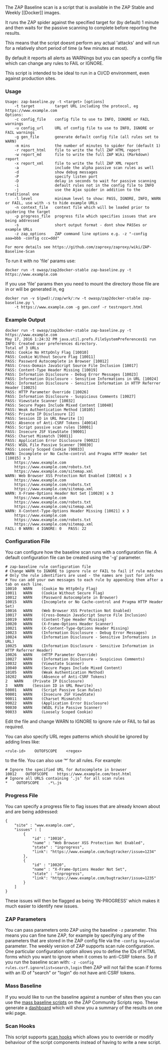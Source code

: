 The ZAP Baseline scan is a script that is available in the ZAP Stable and Weekly [[Docker]] images.

It runs the ZAP spider against the specified target for (by default) 1 minute and then waits for the passive scanning to complete before reporting the results.

This means that the script doesnt perform any actual 'attacks' and will run for a relatively short period of time (a few minutes at most).

By default it reports all alerts as WARNings but you can specify a config file which can change any rules to FAIL or IGNORE.

This script is intended to be ideal to run in a CI/CD environment, even against production sites.
### Usage
```
Usage: zap-baseline.py -t <target> [options]
    -t target         target URL including the protocol, eg https://www.example.com
Options:
    -c config_file    config file to use to INFO, IGNORE or FAIL warnings
    -u config_url     URL of config file to use to INFO, IGNORE or FAIL warnings
    -g gen_file       generate default config file (all rules set to WARN)
    -m mins           the number of minutes to spider for (default 1)
    -r report_html    file to write the full ZAP HTML report
    -w report_md      file to write the full ZAP Wiki (Markdown) report
    -x report_xml     file to write the full ZAP XML report
    -a                include the alpha passive scan rules as well
    -d                show debug messages
    -P                specify listen port
    -D                delay in seconds to wait for passive scanning 
    -i                default rules not in the config file to INFO
    -j                use the Ajax spider in addition to the traditional one
    -l level          minimum level to show: PASS, IGNORE, INFO, WARN or FAIL, use with -s to hide example URLs
    -n context_file   context file which will be loaded prior to spidering the target
    -p progress_file  progress file which specifies issues that are being addressed
    -s                short output format - dont show PASSes or example URLs
    -z zap_options    ZAP command line options e.g. -z "-config aaa=bbb -config ccc=ddd"

For more details see https://github.com/zaproxy/zaproxy/wiki/ZAP-Baseline-Scan
```
To run it with no 'file' params use:
```
docker run -t owasp/zap2docker-stable zap-baseline.py -t https://www.example.com
```
If you use 'file' params then you need to mount the directory those file are in or will be generated in, eg
```
docker run -v $(pwd):/zap/wrk/:rw -t owasp/zap2docker-stable zap-baseline.py \
    -t https://www.example.com -g gen.conf -r testreport.html
```
### Example Output
```
docker run -t owasp/zap2docker-stable zap-baseline.py -t https://www.example.com
May 17, 2016 1:24:32 PM java.util.prefs.FileSystemPreferences$1 run
INFO: Created user preferences directory.
Total of 3 URLs
PASS: Cookie No HttpOnly Flag [10010]
PASS: Cookie Without Secure Flag [10011]
PASS: Password Autocomplete in Browser [10012]
PASS: Cross-Domain JavaScript Source File Inclusion [10017]
PASS: Content-Type Header Missing [10019]
PASS: Information Disclosure - Debug Error Messages [10023]
PASS: Information Disclosure - Sensitive Informations in URL [10024]
PASS: Information Disclosure - Sensitive Information in HTTP Referrer Header [10025]
PASS: HTTP Parameter Override [10026]
PASS: Information Disclosure - Suspicious Comments [10027]
PASS: Viewstate Scanner [10032]
PASS: Secure Pages Include Mixed Content [10040]
PASS: Weak Authentication Method [10105]
PASS: Private IP Disclosure [2]
PASS: Session ID in URL Rewrite [3]
PASS: Absence of Anti-CSRF Tokens [40014]
PASS: Script passive scan rules [50001]
PASS: Insecure JSF ViewState [90001]
PASS: Charset Mismatch [90011]
PASS: Application Error Disclosure [90022]
PASS: WSDL File Passive Scanner [90030]
PASS: Loosely Scoped Cookie [90033]
WARN: Incomplete or No Cache-control and Pragma HTTP Header Set [10015] x 3
	https://www.example.com
	https://www.example.com/robots.txt
	https://www.example.com/sitemap.xml
WARN: Web Browser XSS Protection Not Enabled [10016] x 3
	https://www.example.com
	https://www.example.com/robots.txt
	https://www.example.com/sitemap.xml
WARN: X-Frame-Options Header Not Set [10020] x 3
	https://www.example.com
	https://www.example.com/robots.txt
	https://www.example.com/sitemap.xml
WARN: X-Content-Type-Options Header Missing [10021] x 3
	https://www.example.com
	https://www.example.com/robots.txt
	https://www.example.com/sitemap.xml
FAIL: 0	WARN: 4	IGNORE: 0	PASS: 22
```
### Configuration File
You can configure how the baseline scan runs with a configuration file. A default configuration file can be created using the '-g' parameter.
```
# zap-baseline rule configuration file
# Change WARN to IGNORE to ignore rule or FAIL to fail if rule matches
# Only the rule identifiers are used - the names are just for info
# You can add your own messages to each rule by appending them after a tab on each line.
10010	WARN	(Cookie No HttpOnly Flag)
10011	WARN	(Cookie Without Secure Flag)
10012	WARN	(Password Autocomplete in Browser)
10015	WARN	(Incomplete or No Cache-control and Pragma HTTP Header Set)
10016	WARN	(Web Browser XSS Protection Not Enabled)
10017	WARN	(Cross-Domain JavaScript Source File Inclusion)
10019	WARN	(Content-Type Header Missing)
10020	WARN	(X-Frame-Options Header Scanner)
10021	WARN	(X-Content-Type-Options Header Missing)
10023	WARN	(Information Disclosure - Debug Error Messages)
10024	WARN	(Information Disclosure - Sensitive Informations in URL)
10025	WARN	(Information Disclosure - Sensitive Information in HTTP Referrer Header)
10026	WARN	(HTTP Parameter Override)
10027	WARN	(Information Disclosure - Suspicious Comments)
10032	WARN	(Viewstate Scanner)
10040	WARN	(Secure Pages Include Mixed Content)
10105	WARN	(Weak Authentication Method)
10202	WARN	(Absence of Anti-CSRF Tokens)
2	WARN	(Private IP Disclosure)
3	WARN	(Session ID in URL Rewrite)
50001	WARN	(Script Passive Scan Rules)
90001	WARN	(Insecure JSF ViewState)
90011	WARN	(Charset Mismatch)
90022	WARN	(Application Error Disclosure)
90030	WARN	(WSDL File Passive Scanner)
90033	WARN	(Loosely Scoped Cookie)
```
Edit the file and change WARN to IGNORE to ignore rule or FAIL to fail as required.

You can also specify URL regex patterns which should be ignored by adding lines like:
```
<rule-id>    OUTOFSCOPE    <regex>
```
to the file. You can also use ‘*’ for all rules.
For example:
```
# Ignore the specified URL for Autocomplete in browser
10012    OUTOFSCOPE    https://www.example.com/test.html
# Ignore all URLS containing ‘.js’ for all scan rules
*    OUTOFSCOPE    .*\.js
```
### Progress File
You can specify a progress file to flag issues that are already known about and are being addressed:
```
{
	"site" : "www.example.com",
	"issues" : [
		{ 
			"id" : "10016",
			"name" : "Web Browser XSS Protection Not Enabled",
			"state" : "inprogress",
			"link": "https://www.example.com/bugtracker/issue=1234"
		},
		{ 
			"id" : "10020",
			"name" : "X-Frame-Options Header Not Set",
			"state" : "inprogress",
			"link": "https://www.example.com/bugtracker/issue=1235"
		}
	]
}
```
These issues will then be flagged as being 'IN-PROGRESS' which makes it much easier to identify new issues.

### ZAP Parameters
You can pass parameters onto ZAP using the baseline `-z` parameter. This means you can fine tune ZAP, for example by specifying any of the parameters that are stored in the ZAP config file via the `-config key=value` parameter.
The weekly version of ZAP supports scan rule configuration. One particular configuration option allows you to define the IDs of HTML forms which you want to ignore when it comes to anti-CSRF tokens. So if you run the baseline scan with: `-z -config rules.csrf.ignorelist=search,login` then ZAP will not fail the scan if forms with an ID of "search" or "login" do not have anti CSRF tokens.

### Mass Baseline
If you would like to run the baseline against a number of sites then you can use the [mass baseline scripts](https://github.com/zaproxy/community-scripts/tree/master/api/mass-baseline) on the ZAP Community Scripts repo.
These generate a [dashboard](https://github.com/zaproxy/community-scripts/wiki/Baseline-Summary) which will show you a summary of the results on one wiki page.

### Scan Hooks
This script supports [scan hooks](https://github.com/zaproxy/zaproxy/blob/develop/docker/docs/scan-hooks.md) which allows you to override or modify behaviour of the script components instead of having to write a new script.
